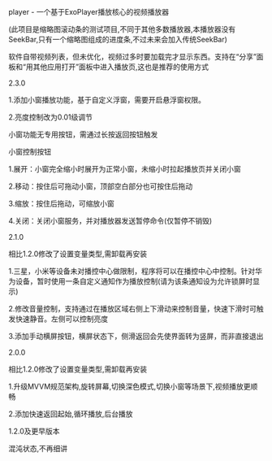 player  -   一个基于ExoPlayer播放核心的视频播放器

(此项目是缩略图滚动条的测试项目,不同于其他多数播放器,本播放器没有SeekBar,只有一个缩略图组成的进度条,不过未来会加入传统SeekBar)

软件自带视频列表，但未优化，视频过多时要加载完才显示东西。支持在“分享”面板和“用其他应用打开”面板中进入播放页,这也是推荐的使用方式

2.3.0

1.添加小窗播放功能，基于自定义浮窗，需要开启悬浮窗权限。

2.亮度控制改为0.01级调节

小窗功能无专用按钮，需通过长按返回按钮触发

小窗控制按钮

1.展开：小窗完全缩小时展开为正常小窗，未缩小时拉起播放页并关闭小窗

2.移动：按住后可拖动小窗，顶部空白部分也可按住后拖动

3.缩放：按住后拖动，可缩放小窗

4.关闭：关闭小窗服务，并对播放器发送暂停命令(仅暂停不销毁)


2.1.0

相比1.2.0修改了设置变量类型,需卸载再安装

1.三星，小米等设备未对播控中心做限制，程序将可以在播控中心中控制。针对华为设备，暂时使用一条自定义通知作为播放控制(请为该条通知设为允许锁屏时显示)

2.修改音量控制，支持通过在播放区域右侧上下滑动来控制音量，快速下滑时可触发快速静音。左侧可以控制亮度

3.添加手动横屏按钮，横屏状态下，侧滑返回会先使界面转为竖屏，而非直接退出

2.0.0

相比1.2.0修改了设置变量类型,需卸载再安装

1.升级MVVM规范架构,旋转屏幕,切换深色模式,切换小窗等场景下,视频播放更顺畅

2.添加快速返回起始,循环播放,后台播放

1.2.0及更早版本

混沌状态,不再细讲

